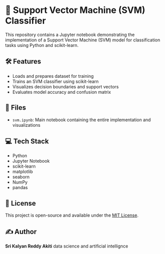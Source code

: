 # 🧠 Support Vector Machine (SVM) Classifier

This repository contains a Jupyter notebook demonstrating the implementation of a Support Vector Machine (SVM) model for classification tasks using Python and scikit-learn.

## 🛠️ Features

- Loads and prepares dataset for training  
- Trains an SVM classifier using scikit-learn  
- Visualizes decision boundaries and support vectors  
- Evaluates model accuracy and confusion matrix  

## 📁 Files

- `svm.ipynb`: Main notebook containing the entire implementation and visualizations

## 💻 Tech Stack

- Python  
- Jupyter Notebook  
- scikit-learn  
- matplotlib  
- seaborn  
- NumPy  
- pandas  

## 📝 License

This project is open-source and available under the [MIT License](LICENSE).

## ✍️ Author

**Sri Kalyan Reddy Akiti** 
data science and artificial intellignce

